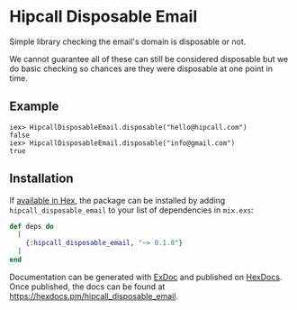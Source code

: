 # Hipcall Disposable Email

Simple library checking the email's domain is disposable or not.

We cannot guarantee all of these can still be considered disposable but we do 
basic checking so chances are they were disposable at one point in time.

## Example

    iex> HipcallDisposableEmail.disposable("hello@hipcall.com")
    false
    iex> HipcallDisposableEmail.disposable("info@gmail.com")
    true

## Installation

If [available in Hex](https://hex.pm/docs/publish), the package can be installed
by adding `hipcall_disposable_email` to your list of dependencies in `mix.exs`:

```elixir
def deps do
  [
    {:hipcall_disposable_email, "~> 0.1.0"}
  ]
end
```

Documentation can be generated with [ExDoc](https://github.com/elixir-lang/ex_doc)
and published on [HexDocs](https://hexdocs.pm). Once published, the docs can
be found at <https://hexdocs.pm/hipcall_disposable_email>.

